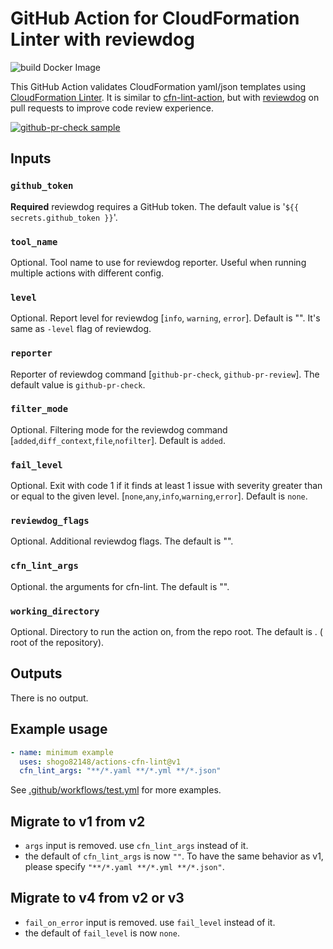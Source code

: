 # GitHub Action for CloudFormation Linter with reviewdog

![build Docker Image](https://github.com/shogo82148/actions-cfn-lint/workflows/build%20Docker%20Image/badge.svg)

This GitHub Action validates CloudFormation yaml/json templates using [CloudFormation Linter](https://github.com/aws-cloudformation/cfn-python-lint/).
It is similar to [cfn-lint-action](https://github.com/marketplace/actions/cfn-lint-action),
but with [reviewdog](https://github.com/reviewdog/reviewdog) on pull requests to improve code review experience.

[![github-pr-check sample](https://user-images.githubusercontent.com/1157344/69779599-e084ae80-11eb-11ea-80f8-9350d4d93568.png)](https://github.com/shogo82148/actions-cfn-lint/pull/2/files)

## Inputs

### `github_token`

**Required** reviewdog requires a GitHub token. The default value is '`${{ secrets.github_token }}`'.

### `tool_name`

Optional. Tool name to use for reviewdog reporter. Useful when running multiple actions with different config.

### `level`

Optional. Report level for reviewdog \[`info`, `warning`, `error`\]. Default is "".
It's same as `-level` flag of reviewdog.

### `reporter`

Reporter of reviewdog command \[`github-pr-check`, `github-pr-review`\].
The default value is `github-pr-check`.

### `filter_mode`

Optional. Filtering mode for the reviewdog command \[`added`,`diff_context`,`file`,`nofilter`\]. Default is `added`.

### `fail_level`

Optional. Exit with code 1 if it finds at least 1 issue with severity greater than or equal to the given level. \[`none`,`any`,`info`,`warning`,`error`\]. Default is `none`.

### `reviewdog_flags`

Optional. Additional reviewdog flags. The default is "".

### `cfn_lint_args`

Optional. the arguments for cfn-lint. The default is "".

### `working_directory`

Optional. Directory to run the action on, from the repo root. The default is . ( root of the repository).

## Outputs

There is no output.

## Example usage

```yaml
- name: minimum example
  uses: shogo82148/actions-cfn-lint@v1
  cfn_lint_args: "**/*.yaml **/*.yml **/*.json"
```

See [.github/workflows/test.yml](.github/workflows/test.yml) for more examples.

## Migrate to v1 from v2

- `args` input is removed. use `cfn_lint_args` instead of it.
- the default of `cfn_lint_args` is now `""`. To have the same behavior as v1, please specify `"**/*.yaml **/*.yml **/*.json"`.

## Migrate to v4 from v2 or v3

- `fail_on_error` input is removed. use `fail_level` instead of it.
- the default of `fail_level` is now `none`.
